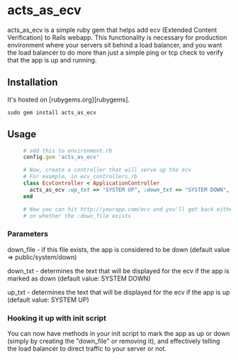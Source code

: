 # acts_as_ecv
acts_as_ecv is a simple ruby gem that helps add ecv (Extended Content Verification) to Rails webapp. This functionality is
necessary for production environment where your servers sit behind a load balancer, and you want the load balancer to do more 
than just a simple ping or tcp check to verify that the app is up and running.

## Installation
It&apos;s hosted on [rubygems.org][rubygems].

    sudo gem install acts_as_ecv

## Usage

```ruby
     # add this to environment.rb 
     config.gem 'acts_as_ecv'

     # Now, create a controller that will serve up the ecv 
     # For example, in ecv_controllers.rb 
     class EcvController < ApplicationController
       acts_as_ecv :up_txt => "SYSTEM UP", :down_txt => "SYSTEM DOWN", :down_file => "file/for/marking/the/app/as/down"
     end

     # Now you can hit http://yourapp.com/ecv and you'll get back either "SYSTEM UP" or "SYSTEM DOWN" depending
     # on whether the :down_file exists
```


### Parameters
down_file - if this file exists, the app is considered to be down (default value => public/system/down)

down_txt - determines the text that will be displayed for the ecv if the app is marked as down (default value: SYSTEM DOWN)

up_txt - determines the text that will be displayed for the ecv if the app is up (default value: SYSTEM UP)



### Hooking it up with init script
You can now have methods in your init script to mark the app as up or down (simply by creating the "down_file" or removing it), and effectively telling the load balancer to direct traffic to your server or not.

